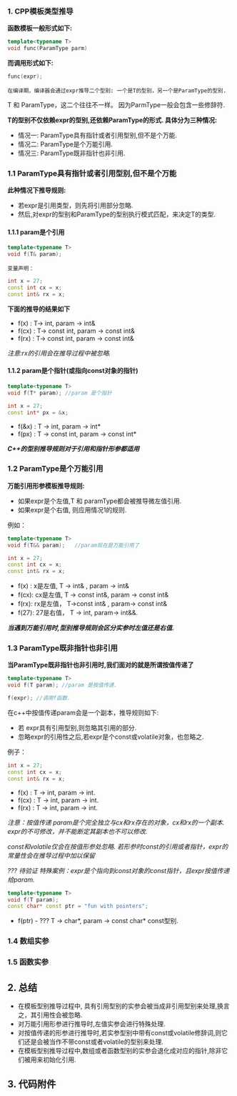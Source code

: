 ### 1. CPP模板类型推导

**函数模板一般形式如下:**
``` c++
template<typename T> 
void func(ParamType parm)
```

**而调用形式如下:**
``` c++
func(expr);
```
    在编译期，编译器会通过expr推导二个型别: 一个是T的型别，另一个是ParamType的型别.
  T 和 ParamType，这二个往往不一样。 因为ParmType一般会包含一些修辞符.

**T的型别不仅依赖expr的型别,还依赖ParamType的形式. 具体分为三种情况:**

- 情况一: ParamType具有指针或者引用型别,但不是个万能.
- 情况二: ParamType是个万能引用.
- 情况三: ParamType既非指针也非引用.
  
### 1.1 ParamType具有指针或者引用型别,但不是个万能
    
    
**此种情况下推导规则:**

- 若expr是引用类型，则先将引用部分忽略.
- 然后,对expr的型别和ParamType的型别执行模式匹配，来决定T的类型.

#### 1.1.1 param是个引用

``` c++
template<typename T>
void f(T& param);
```
    变量声明：
``` c++
int x = 27;
const int cx = x;
const int& rx = x;
```
**下面的推导的结果如下**
- f(x)  :   T-> int, param -> int&
- f(cx) :   T-> const int, param -> const int& 
- f(rx) :   T-> const int, param -> const int&

*注意:rx的引用会在推导过程中被忽略.* 

#### 1.1.2 param是个指针(或指向const对象的指针)

``` c++
template<typename T> 
void f(T* param); //param 是个指针

int x = 27;
const int* px = &x; 
```
- f(&x) :   T -> int, param -> int*
- f(px) :   T -> const int, param -> const int*

***C++的型别推导规则对于引用和指针形参都适用***


### 1.2 ParamType是个万能引用

**万能引用形参模板推导规则:**
- 如果expr是个左值,T 和 paramType都会被推导微左值引用. 
- 如果expr是个右值, 则应用情况1的规则.

例如：
``` c++
template<typename T>
void f(T&& param);   //param现在是万能引用了

int x = 27;
const int cx = x;
const int& rx = x;
```

- f(x) :  x是左值, T -> int& , param -> int&
- f(cx):  cx是左值, T -> const int&, param -> const int&
- f(rx):  rx是左值， T->const int& , param-> const int&
- f(27):  27是右值， T -> int,  param-> int&&.

***当遇到万能引用时,型别推导规则会区分实参时左值还是右值.***

### 1.3 ParamType既非指针也非引用
**当ParamType既非指针也非引用时,我们面对的就是所谓按值传递了**
``` c++
template<typename T>
void f(T param); //param 是按值传递.

f(expr); //调用f函数.
```

在c++中按值传递param会是一个副本，推导规则如下:
- 若 expr具有引用型别,则忽略其引用的部分.
- 忽略expr的引用性之后,若expr是个const或volatile对象，也忽略之.

例子：
``` c++
int x = 27;
const int cx = x;
const int& rx = x;
```

- f(x)  : T -> int, param -> int.
- f(cx) : T -> int, param -> int.
- f(rx) : T -> int, param -> int.

*注意：按值传递 param是个完全独立与cx和rx存在的对象，cx和rx的一个副本. expr的不可修改，并不能断定其副本也不可以修改.*

*const和volatile仅会在按值形参处忽略. 若形参时const的引用或者指针，expr的常量性会在推导过程中加以保留*

*??? 待验证 特殊案例：expr是个指向到const对象的const指针，且expr按值传递给param.*
``` c++
template<typename T>
void f(T param);
const char* const ptr = "fun with pointers"; 
```
- f(ptr) - ??? T -> char*, param -> const char* const型别.


### 1.4 数组实参


### 1.5 函数实参


## 2. 总结

- 在模板型别推导过程中, 具有引用型别的实参会被当成非引用型别来处理,换言之，其引用性会被忽略.
- 对万能引用形参进行推导时,左值实参会进行特殊处理.
- 对按值传递的形参进行推导时,若实参型别中带有const或volatile修辞词,则它们还是会被当作不带const或者volatile的型别来处理.
- 在模板型别推导过程中,数组或者函数型别的实参会退化成对应的指针,除非它们被用来初始化引用.

## 3. 代码附件